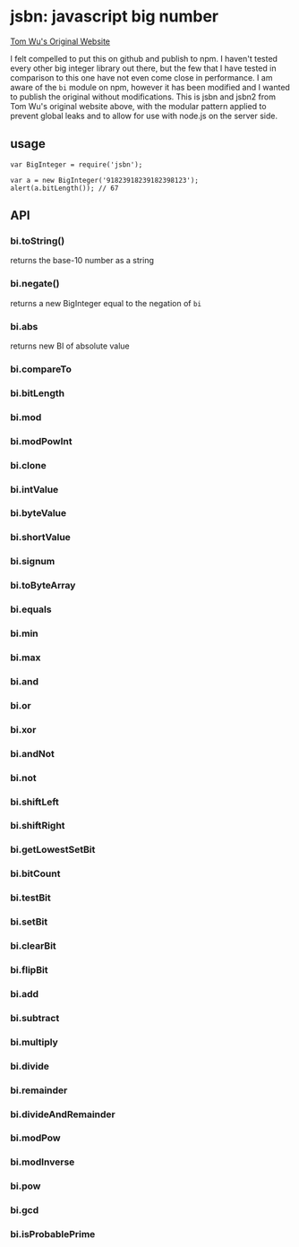 # jsbn: javascript big number[Tom Wu's Original Website](http://www-cs-students.stanford.edu/~tjw/jsbn/)I felt compelled to put this on github and publish to npm. I haven't tested every other big integer library out there, but the few that I have tested in comparison to this one have not even come close in performance. I am aware of the `bi` module on npm, however it has been modified and I wanted to publish the original without modifications. This is jsbn and jsbn2 from Tom Wu's original website above, with the modular pattern applied to prevent global leaks and to allow for use with node.js on the server side.## usage    var BigInteger = require('jsbn');        var a = new BigInteger('91823918239182398123');    alert(a.bitLength()); // 67## API### bi.toString()returns the base-10 number as a string### bi.negate()returns a new BigInteger equal to the negation of `bi`### bi.absreturns new BI of absolute value### bi.compareTo### bi.bitLength### bi.mod### bi.modPowInt### bi.clone### bi.intValue### bi.byteValue### bi.shortValue### bi.signum### bi.toByteArray### bi.equals### bi.min### bi.max### bi.and### bi.or### bi.xor### bi.andNot### bi.not### bi.shiftLeft### bi.shiftRight### bi.getLowestSetBit### bi.bitCount### bi.testBit### bi.setBit### bi.clearBit### bi.flipBit### bi.add### bi.subtract### bi.multiply### bi.divide### bi.remainder### bi.divideAndRemainder### bi.modPow### bi.modInverse### bi.pow### bi.gcd### bi.isProbablePrime